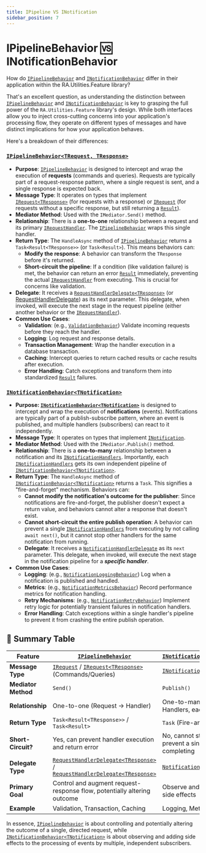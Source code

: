 ```yaml
---
title: IPipeline VS INotification
sidebar_position: 7
---
```


# IPipelineBehavior 🆚 INotificationBehavior

How do [`IPipelineBehavior`](./IPipelineBehavior.md) and [`INotificationBehavior`](./INotificationBehavior.md)
differ in their application within the RA.Utilities.Feature library?

That's an excellent question, as understanding the distinction between [`IPipelineBehavior`](./IPipelineBehavior.md) and [`INotificationBehavior`](./INotificationBehavior.md) is key to grasping the full power of the `RA.Utilities.Feature` library's design.
While both interfaces allow you to inject cross-cutting concerns into your application's processing flow, they operate on different types of messages and have distinct implications for how your application behaves.

Here's a breakdown of their differences:

### [`IPipelineBehavior<TRequest, TResponse>`](./IPipelineBehavior.md)
* **Purpose**: [`IPipelineBehavior`](./IPipelineBehavior.md) is designed to intercept and wrap the execution of **requests** (commands and queries).
Requests are typically part of a request-response pattern, where a single request is sent, and a single response is expected back.
* **Message Type**: It operates on types that implement [`IRequest<TResponse>`](./IRequest.md) (for requests with a response) or [`IRequest`](./IRequest.md) (for requests without a specific response, but still returning a [`Result`](../../../core/UtilitiesCore/Results.md)).
* **Mediator Method**: Used with the `IMediator.Send()` method.
* **Relationship**: There is a **one-to-one** relationship between a request and its primary [`IRequestHandler`](./IRequestHandler.md).
The [`IPipelineBehavior`](./IPipelineBehavior.md) wraps this single handler.
* **Return Type**: The `HandleAsync` method of [`IPipelineBehavior`](./IPipelineBehavior.md) returns a `Task<Result<TResponse>>` (or `Task<Result>`).
This means behaviors can:
  * **Modify the response**: A behavior can transform the `TResponse` before it's returned.
  * **Short-circuit the pipeline**: If a condition (like validation failure) is met, the behavior can return an error [`Result`](../../../core/UtilitiesCore/Results.md) immediately, preventing the actual [`IRequestHandler`](./IRequestHandler.md) from executing. This is crucial for concerns like validation.
* **Delegate**: It receives a [`RequestHandlerDelegate<TResponse>`](../Models/RequestHandlerDelegate.md) (or [RequestHandlerDelegate](../Models/RequestHandlerDelegate.md)) as its next parameter.
This delegate, when invoked, will execute the next stage in the request pipeline (either another behavior or the [`IRequestHandler`](../Abstractions/IRequestHandler.md)).
* **Common Use Cases**:
  * **Validation**: (e.g., [`ValidationBehavior`](../Behaviors/ValidationBehavior.md)) Validate incoming requests before they reach the handler.
  * **Logging**: Log request and response details.
  * **Transaction Management**: Wrap the handler execution in a database transaction.
  * **Caching**: Intercept queries to return cached results or cache results after execution.
  * **Error Handling**: Catch exceptions and transform them into standardized [`Result`](../../../core/UtilitiesCore/Results.md) failures.

### [`INotificationBehavior<TNotification>`](./INotificationBehavior.md)
* **Purpose: [`INotificationBehavior<TNotification>`](./INotificationBehavior.md)** is designed to intercept and wrap the execution of **notifications** (events).
Notifications are typically part of a publish-subscribe pattern, where an event is published, and multiple handlers (subscribers) can react to it independently.
* **Message Type**: It operates on types that implement [`INotification`](./INotification.md).
* **Mediator Method**: Used with the `IMediator.Publish()` method.
* **Relationship**: There is a **one-to-many** relationship between a notification and its [`INotificationHandlers`](./INotificationHandler.md).
Importantly, each [`INotificationHandlers`](./INotificationHandler.md) gets its own independent pipeline of [`INotificationBehavior<TNotification>`](./INotificationBehavior.md).
* **Return Type**: The `HandleAsync` method of [`INotificationBehavior<TNotification>`](./INotificationBehavior.md) returns a `Task`.
This signifies a "fire-and-forget" mechanism.
Behaviors can:
  * **Cannot modify the notification's outcome for the publisher**:
  Since notifications are fire-and-forget, the publisher doesn't expect a return value, and behaviors cannot alter a response that doesn't exist.
  * **Cannot short-circuit the entire publish operation**: A behavior can prevent a single [`INotificationHandlers`](./INotificationHandler.md) from executing by not calling `await next()`, but it cannot stop other handlers for the same notification from running.
  * **Delegate**: It receives a [`NotificationHandlerDelegate`](../Models/NotificationHandlerDelegate.md) as its `next` parameter.
This delegate, when invoked, will execute the next stage in the notification pipeline for a ***specific handler***.
* **Common Use Cases**:
  * **Logging**: (e.g., [`NotificationLoggingBehavior`](../Behaviors/NotificationLoggingBehavior.md)) Log when a notification is published and handled.
  * **Metrics**: (e.g., [`NotificationMetricsBehavior`](../Behaviors/NotificationMetricsBehavior.md)) Record performance metrics for notification handling.
  * **Retry Mechanisms**: (e.g., [`NotificationRetryBehavior`](../Behaviors/NotificationRetryBehavior.md)) Implement retry logic for potentially transient failures in notification handlers.
  * **Error Handling**: Catch exceptions within a single handler's pipeline to prevent it from crashing the entire publish operation.

## 🧠 Summary Table

| Feature	| [`IPipelineBehavior`](./IPipelineBehavior.md) |	[`INotificationBehavior<TNotification>`](./INotificationBehavior.md) |
| ------- | -------- | ----------- |
| **Message Type**	| [`IRequest`](./IRequest.md) / [`IRequest<TResponse>`](./IRequest.md) (Commands/Queries) |	[`INotification`](./INotification.md) (Events) |
| **Mediator Method**	| `Send()` |	`Publish()` |
| **Relationship** |	One-to-one (Request → Handler)	| One-to-many (Notification → Multiple Handlers, each with its own pipeline) |
| **Return Type** |	`Task<Result<TResponse>>` / `Task<Result>` |	`Task` (Fire-and-forget) |
| **Short-Circuit?** |	Yes, can prevent handler execution and return error |	No, cannot stop other handlers; can prevent a single handler from completing |
| **Delegate Type** |	[`RequestHandlerDelegate<TResponse>`](../Models/RequestHandlerDelegate.md) / [`RequestHandlerDelegate<TResponse>`](../Models/RequestHandlerDelegate.md) |	[`NotificationHandlerDelegate`](../Models/NotificationHandlerDelegate.md) |
| **Primary Goal** |	Control and augment request-response flow, potentially altering outcome	| Observe and augment event handling side effects |
| **Example** |	Validation, Transaction, Caching	| Logging, Metrics, Retries |

In essence, [`IPipelineBehavior`](./IPipelineBehavior.md) is about controlling and potentially altering
the outcome of a single, directed request, while [`INotificationBehavior<TNotification>`](./INotificationBehavior.md)
is about observing and adding side effects to the processing of events by multiple, independent subscribers.

